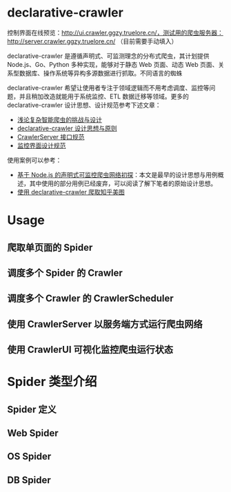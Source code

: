 
# declarative-crawler

控制界面在线预览：http://ui.crawler.ggzy.truelore.cn/，测试用的爬虫服务器：http://server.crawler.ggzy.truelore.cn/ （目前需要手动填入）

declarative-crawler 是遵循声明式、可监测理念的分布式爬虫，其计划提供 Node.js、Go、Python 多种实现，能够对于静态 Web 页面、动态 Web 页面、关系型数据库、操作系统等异构多源数据进行抓取。不同语言的蜘蛛

declarative-crawler 希望让使用者专注于领域逻辑而不用考虑调度、监控等问题，并且稍加改造就能用于系统监控、ETL 数据迁移等领域。更多的 declarative-crawler 设计思想、设计规范参考下述文章：
- [浅论复杂智能爬虫的挑战与设计](./docs/Crawler.md)
- [declarative-crawler 设计思想与原则](./docs/Design.md)
- [CrawlerServer 接口规范](./docs/API.md)
- [监控界面设计规范](./docs/UI.md)

使用案例可以参考：
- [基于 Node.js 的声明式可监控爬虫网络初探](https://zhuanlan.zhihu.com/p/26463840)：本文是最早的设计思想与用例概述，其中使用的部分用例已经废弃，可以阅读了解下笔者的原始设计思想。
- [使用 declarative-crawler 爬取知乎美图](https://zhuanlan.zhihu.com/p/26691789)


# Usage

## 爬取单页面的 Spider

## 调度多个 Spider 的 Crawler

## 调度多个 Crawler 的 CrawlerScheduler

## 使用 CrawlerServer 以服务端方式运行爬虫网络

## 使用 CrawlerUI 可视化监控爬虫运行状态

# Spider 类型介绍

## Spider 定义

## Web Spider

## OS Spider

## DB Spider